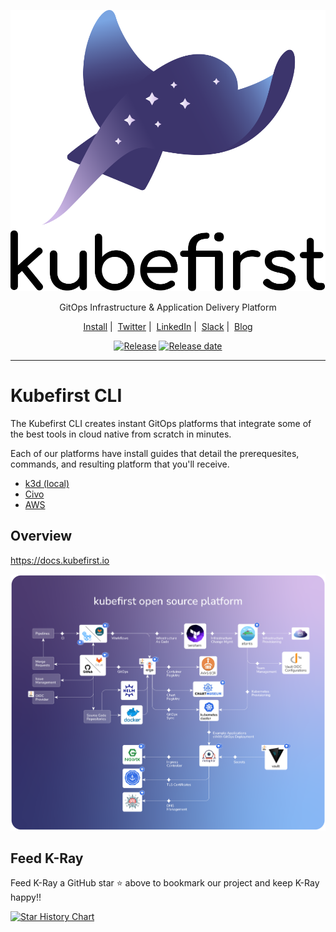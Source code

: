 <!-- markdownlint-disable MD041 -->
<p align="center">
  <picture>
    <source media="(prefers-color-scheme: dark)" srcset="images/kubefirst-light.svg" alt="Kubefirst Logo">
    <img alt="" src="images/kubefirst.svg">
  </picture>
</p>
<p align="center">
  GitOps Infrastructure & Application Delivery Platform
</p>

<p align="center">
  <a href="https://docs.kubefirst.io/">Install</a>&nbsp;|&nbsp;
  <a href="https://twitter.com/kubefirst">Twitter</a>&nbsp;|&nbsp;
  <a href="https://www.linkedin.com/company/kubefirst">LinkedIn</a>&nbsp;|&nbsp;
  <a href="https://join.slack.com/t/kubefirst/shared_invite/zt-r0r9cfts-OVnH0ooELDLm9n9p2aU7fw">Slack</a>&nbsp;|&nbsp;
  <a href="https://kubeshop.io/blog-projects/kubefirst">Blog</a>
</p>

<p align="center">
  <a href="https://github.com/kubefirst/kubefirst/releases"><img title="Release" src="https://img.shields.io/github/v/release/kubefirst/kubefirst"/></a>
  <!-- <a href=""><img title="Docker builds" src="https://img.shields.io/docker/automated/kubeshop/tracetest"/></a> -->
  <a href="https://github.com/kubefirst/kubefirst/releases"><img title="Release date" src="https://img.shields.io/github/release-date/kubefirst/kubefirst"/></a>
</p>

---

# Kubefirst CLI

The Kubefirst CLI creates instant GitOps platforms that integrate some of the best tools in cloud native from scratch in minutes.

Each of our platforms have install guides that detail the prerequesites, commands, and resulting platform that you'll receive.

- [k3d (local)](https://docs.kubefirst.io/k3d/overview/index.html)
- [Civo](https://docs.kubefirst.io/civo/overview/index.html)
- [AWS](https://docs.kubefirst.io/aws/overview/index.html)

## Overview

<https://docs.kubefirst.io>

![kubefirst architecture diagram](images/kubefirst-arch.png)

## Feed K-Ray

Feed K-Ray a GitHub star ⭐ above to bookmark our project and keep K-Ray happy!!

[![Star History Chart](https://api.star-history.com/svg?repos=kubefirst/kubefirst&type=Date)](https://star-history.com/#kubefirst/kubefirst&Date)
